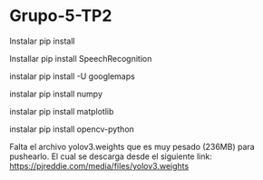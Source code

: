 # Grupo-5-TP2

Instalar pip install

Installar pip install SpeechRecognition

instalar pip install  -U googlemaps

instalar pip install  numpy

instalar pip install matplotlib

instalar pip install opencv-python


Falta el archivo yolov3.weights que es muy pesado (236MB) para pushearlo. El cual se descarga desde el siguiente link: https://pjreddie.com/media/files/yolov3.weights
